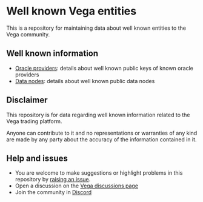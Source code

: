 # Well known Vega entities

This is a repository for maintaining data about well known entities to the Vega community.

## Well known information

- [Oracle providers](./oracle-providers): details about well known public keys of known oracle providers
- [Data nodes](./data-nodes): details about well known public data nodes

## Disclaimer

This repository is for data regarding well known information related to the Vega trading platform.

Anyone can contribute to it and no representations or warranties of any kind are made by any party about the accuracy of the information contained in it.

## Help and issues

- You are welcome to make suggestions or highlight problems in this repository by [raising an issue](https://github.com/vegaprotocol/well-known/issues/new).
- Open a discussion on the [Vega discussions page](https://github.com/vegaprotocol/community/discussions)
- Join the community in [Discord](https://discord.gg/vega-protocol-720571334798737489)
